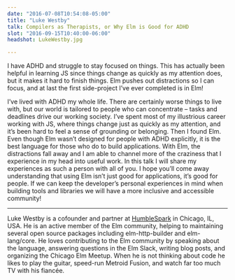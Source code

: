 ```yaml
---
date: "2016-07-08T10:54:08-05:00"
title: "Luke Westby"
talk: Compilers as Therapists, or Why Elm is Good for ADHD
slot: "2016-09-15T10:40:00-06:00"
headshot: LukeWestby.jpg

---
```


I have ADHD and struggle to stay focused on things. This has actually been
helpful in learning JS since things change as quickly as my attention does, but
it makes it hard to finish things. Elm pushes out distractions so I can focus,
and at last the first side-project I’ve ever completed is in Elm!

<!--more-->

I’ve lived with ADHD my whole life. There are certainly worse things to live
with, but our world is tailored to people who can concentrate – tasks and
deadlines drive our working society. I’ve spent most of my illustrious career
working with JS, where things change just as quickly as my attention, and it’s
been hard to feel a sense of grounding or belonging. Then I found Elm. Even
though Elm wasn’t designed for people with ADHD explicitly, it is the best
language for those who do to build applications. With Elm, the distractions fall
away and I am able to channel more of the craziness that I experience in my head
into useful work. In this talk I will share my experiences as such a person with
all of you. I hope you’ll come away understanding that using Elm isn’t just good
for applications, it’s good for people. If we can keep the developer’s personal
experiences in mind when building tools and libraries we will have a more
inclusive and accessible community!

---

Luke Westby is a cofounder and partner at [HumbleSpark](humblespark.com) in Chicago,
IL, USA. He is an active member of the Elm community, helping to maintaining several
open source packages including elm-http-builder and elm-lang/core. He loves
contributing to the Elm community by speaking about the language, answering questions
in the Elm Slack, writing blog posts, and organizing the Chicago Elm Meetup. When
he is not thinking about code he likes to play the guitar, speed-run Metroid Fusion,
and watch far too much TV with his fiancée.

